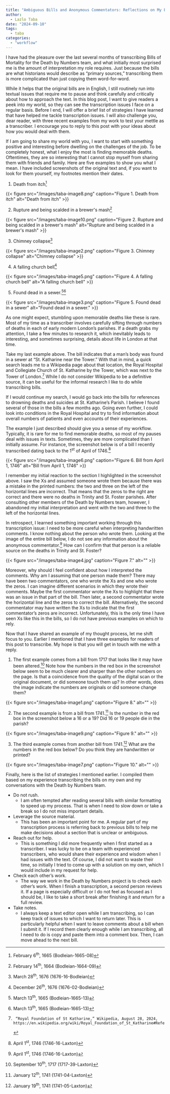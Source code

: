 ```yaml
---
title: "Ambiguous Bills and Anonymous Commentators: Reflections on My Experience Transcribing the Bills of Mortality"
author:
  - Lazlo Taba
date: "2024-09-10"
tags:
  - taba
categories:
  - "workflow"
---
```


I have had the pleasure over the last several months of transcribing Bills of Mortality for the Death by Numbers team, and what initially most surprised me is the amount of interpretation my role requires. Just because the bills are what historians would describe as “primary sources,” transcribing them is more complicated than just copying them word-for-word.

While it helps that the original bills are in English, I still routinely run into textual issues that require me to pause and think carefully and critically about how to approach the text. In this blog post, I want to give readers a peek into my world, so they can see the transcription issues I face on a regular basis. Before I end, I will offer a brief list of strategies I have learned that have helped me tackle transcription issues. I will also challenge you, dear reader, with three recent examples from my work to test your mettle as a transcriber. I encourage you to reply to this post with your ideas about how you would deal with them.

If I am going to share my world with you, I want to start with something positive and interesting before dwelling on the challenges of the job. To be completely honest, what I enjoy the most is finding memorable deaths. Oftentimes, they are so interesting that I cannot stop myself from sharing them with friends and family. Here are five examples to show you what I mean. I have included screenshots of the original text and, if you want to look for them yourself, my footnotes mention their dates.

1. Death from itch[^1]

{{< figure src="/images/taba-image8.png" caption="Figure 1. Death from itch" alt="Death from itch" >}}

2. Rupture and being scalded in a brewer's mash[^2]

{{< figure src="/images/taba-image10.png" caption="Figure 2. Rupture and being scalded in a brewer's mash" alt="Rupture and being scalded in a brewer's mash" >}}

3. Chimney collapse[^3]

{{< figure src="/images/taba-image2.png" caption="Figure 3. Chimney collapse" alt="Chimney collapse" >}}

4. A falling church bell[^4]

{{< figure src="/images/taba-image5.png" caption="Figure 4. A falling church bell" alt="A falling church bell" >}}

5. Found dead in a sewer.[^6][^7]

{{< figure src="/images/taba-image3.png" caption="Figure 5. Found dead in a sewer" alt="Found dead in a sewer." >}}

As one might expect, stumbling upon memorable deaths like these is rare. Most of my time as a transcriber involves carefully sifting through numbers of deaths in each of early modern London’s parishes. If a death grabs my attention, I take a few minutes to research it, which inevitably leads to interesting, and sometimes surprising, details about life in London at that time.

Take my last example above. The bill indicates that a man’s body was found in a sewer at “St. Katharine near the Tower.” With that in mind, a quick search leads me to a Wikipedia page about that location, the Royal Hospital and Collegiate Church of St. Katharine by the Tower, which was next to the Tower of London.[^8] While I do not consider Wikipedia to be a definitive source, it can be useful for the informal research I like to do while transcribing bills.

If I would continue my search, I would go back into the bills for references to drowning deaths and suicides at St. Katharine’s Parish. I believe I found several of those in the bills a few months ago. Going even further, I could look into conditions in the Royal Hospital and try to find information about overall numbers of patients and even accounts of their experiences.

The example I just described should give you a sense of my workflow. Typically, it is rare for me to find memorable deaths, so most of my pauses deal with issues in texts. Sometimes, they are more complicated than I initially assume. For instance, the screenshot below is of a bill I recently transcribed dating back to the 1<sup>st</sup> of April of 1746.[^9]

{{< figure src="/images/taba-image6.png" caption="Figure 6. Bill from April 1, 1746" alt="Bill from April 1, 1746" >}}

I remember my initial reaction to the section I highlighted in the screenshot above. I saw the Xs and assumed someone wrote them because there was a mistake in the printed numbers: the two and three on the left of the horizontal lines are incorrect. That means that the zeros to the right are correct and there were no deaths in Trinity and St. Foster parishes. After consulting other members of the Death by Numbers team, however, I abandoned my initial interpretation and went with the two and three to the left of the horizontal lines.

In retrospect, I learned something important working through this transcription issue: I need to be more careful when interpreting handwritten comments. I know nothing about the person who wrote them. Looking at the image of the entire bill below, I do not see any information about the anonymous commentator.[^10] How can I confirm that that person is a reliable source on the deaths in Trinity and St. Foster?

{{< figure src="/images/taba-image4.jpg" caption="Figure 7." alt="" >}}

Moreover, why should I feel confident about how I interpreted the comments. Why am I assuming that one person made them? There may have been two commentators, one who wrote the Xs and one who wrote the zeros. I can imagine different scenarios in which they wrote their comments. Maybe the first commentator wrote the Xs to highlight that there was an issue in that part of the bill. Then later, a second commentator wrote the horizontal line and the zeros to correct the bill. Alternatively, the second commentator may have written the Xs to indicate that the first commentator’s zeros are incorrect. Unfortunately, this is the only time I have seen Xs like this in the bills, so I do not have previous examples on which to rely.

Now that I have shared an example of my thought process, let me shift focus to you. Earlier I mentioned that I have three examples for readers of this post to transcribe. My hope is that you will get in touch with me with a reply.

1. The first example comes from a bill from 1717 that looks like it may have been altered.[^11] Note how the numbers in the red box in the screenshot below seem to be much clearer and sharper than the other numbers on the page. Is that a coincidence from the quality of the digital scan or the original document, or did someone touch them up? In other words, does the image indicate the numbers are originals or did someone change them?

{{< figure src="/images/taba-image1.png" caption="Figure 8." alt="" >}}

2. The second example is from a bill from 1741.[^12] Is the number in the red box in the screenshot below a 16 or a 19? Did 16 or 19 people die in the parish?

{{< figure src="/images/taba-image9.png" caption="Figure 9." alt="" >}}

3. The third example comes from another bill from 1741.[^13] What are the numbers in the red box below? Do you think they are handwritten or printed?

{{< figure src="/images/taba-image7.png" caption="Figure 10." alt="" >}}

Finally, here is the list of strategies I mentioned earlier. I compiled them based on my experience transcribing the bills on my own and my conversations with the Death by Numbers team.

- Do not rush.
  - I am often tempted after reading several bills with similar formatting to speed up my process. That is when I need to slow down or take a break so I do not miss important details.
- Leverage the source material.
  - This has been an important point for me. A regular part of my transcription process is referring back to previous bills to help me make decisions about a section that is unclear or ambiguous.
- Reach out for help.
  - This is something I did more frequently when I first started as a transcriber. I was lucky to be on a team with experienced transcribers, who would share their experience and wisdom when I had issues with the text. Of course, I did not want to waste their time, so initially I tried to come up with a solution on my own, which I would include in my request for help.
- Check each other’s work.
  - The way we work in the Death by Numbers project is to check each other’s work. When I finish a transcription, a second person reviews it. If a page is especially difficult or I do not feel as focused as I should be, I like to take a short break after finishing it and return for a full review.
- Take notes.
  - I always keep a text editor open while I am transcribing, so I can keep track of issues to which I want to return later. This is particularly helpful when I want to leave comments about a bill when I submit it. If I record them clearly enough while I am transcribing, all I need to do is copy and paste them into a comment box. Then, I can move ahead to the next bill.

[^1]: February 6<sup>th</sup>, 1665 (Bodleian-1665-08)
[^2]: February 14<sup>th</sup>, 1664 (Bodleian-1664-09)
[^3]: March 28<sup>th</sup>, 1676 (1676-16-Bodleian)
[^4]: December 26<sup>th</sup>, 1676 (1676-02-Bodleian)
[^5]: December 26<sup>th</sup>, 1676 (1676-02-Bodleian)
[^6]: March 13<sup>th</sup>, 1665 (Bodleian-1665-13)
[^7]: March 13<sup>th</sup>, 1665 (Bodleian-1665-13)
[^8]:
         “Royal Foundation of St Katharine,” Wikipedia, August 28, 2024, https://en.wikipedia.org/wiki/Royal_Foundation_of_St_Katharine#References.

[^9]: April 1<sup>st</sup>, 1746 (1746-16-Laxton)
[^10]: April 1<sup>st</sup>, 1746 (1746-16-Laxton)
[^11]: September 10<sup>th</sup>, 1717 (1717-39-Laxton)
[^12]: January 12<sup>th</sup>, 1741 (1741-04-Laxton)
[^13]: January 19<sup>th</sup>, 1741 (1741-05-Laxton)

